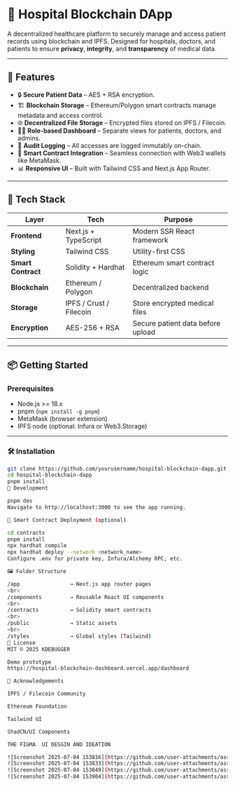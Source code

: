 
# 🏥 Hospital Blockchain DApp

A decentralized healthcare platform to securely manage and access patient records using blockchain and IPFS. Designed for hospitals, doctors, and patients to ensure **privacy**, **integrity**, and **transparency** of medical data.

---

## 🚀 Features

- 🔒 **Secure Patient Data** – AES + RSA encryption.
- 🏗️ **Blockchain Storage** – Ethereum/Polygon smart contracts manage metadata and access control.
- 🌐 **Decentralized File Storage** – Encrypted files stored on IPFS / Filecoin.
- 🧑‍⚕️ **Role-based Dashboard** – Separate views for patients, doctors, and admins.
- 📝 **Audit Logging** – All accesses are logged immutably on-chain.
- 📄 **Smart Contract Integration** – Seamless connection with Web3 wallets like MetaMask.
- 📊 **Responsive UI** – Built with Tailwind CSS and Next.js App Router.

---

## 🧱 Tech Stack

| Layer             | Tech                     | Purpose                               |
|------------------|--------------------------|----------------------------------------|
| **Frontend**     | Next.js + TypeScript     | Modern SSR React framework             |
| **Styling**      | Tailwind CSS             | Utility-first CSS                      |
| **Smart Contract** | Solidity + Hardhat     | Ethereum smart contract logic          |
| **Blockchain**   | Ethereum / Polygon       | Decentralized backend                  |
| **Storage**      | IPFS / Crust / Filecoin  | Store encrypted medical files          |
| **Encryption**   | AES-256 + RSA            | Secure patient data before upload      |

---

## 📦 Getting Started

### Prerequisites

- Node.js >= 18.x
- pnpm (`npm install -g pnpm`)
- MetaMask (browser extension)
- IPFS node (optional: Infura or Web3.Storage)

---

### 🛠️ Installation

```bash
git clone https://github.com/yourusername/hospital-blockchain-dapp.git
cd hospital-blockchain-dapp
pnpm install
🧪 Development

pnpm dev
Navigate to http://localhost:3000 to see the app running.

🔗 Smart Contract Deployment (optional)

cd contracts
pnpm install
npx hardhat compile
npx hardhat deploy --network <network_name>
Configure .env for private key, Infura/Alchemy RPC, etc.

🖼️ Folder Structure

/app                → Next.js app router pages
<br>
/components         → Reusable React UI components
<br>
/contracts          → Solidity smart contracts
<br>
/public             → Static assets
<br>
/styles             → Global styles (Tailwind)
📜 License
MIT © 2025 KDEBUGGER

Demo prototype
https://hospital-blockchain-dashboard.vercel.app/dashboard

🤝 Acknowledgements

IPFS / Filecoin Community

Ethereum Foundation

Tailwind UI

ShadCN/UI Components

THE FIGMA  UI DESGIN AND IDEATION

![Screenshot 2025-07-04 153816](https://github.com/user-attachments/assets/1951eec4-bd75-4080-88c2-5906ba3341fa)
![Screenshot 2025-07-04 153833](https://github.com/user-attachments/assets/7ca2b489-01f6-4eef-bfae-a051120e3e48)
![Screenshot 2025-07-04 153849](https://github.com/user-attachments/assets/511ddfd6-74a1-4119-8fbd-7de65f0a229d)
![Screenshot 2025-07-04 153904](https://github.com/user-attachments/assets/1215a59e-ddce-4567-9003-7fc9e0b56207)
